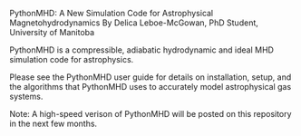 PythonMHD: A New Simulation Code for Astrophysical Magnetohydrodynamics
By Delica Leboe-McGowan, PhD Student, University of Manitoba

PythonMHD is a compressible, adiabatic hydrodynamic and ideal MHD simulation code
for astrophysics.

Please see the PythonMHD user guide for details on installation, setup, and the 
algorithms that PythonMHD uses to accurately model astrophysical gas systems.

Note: A high-speed verison of PythonMHD will be posted on this repository in the next few months.
